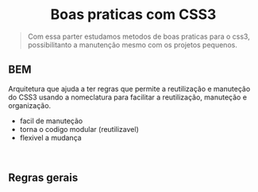 <h1 align="center">Boas praticas com CSS3</h1>

> Com essa parter estudamos metodos de boas praticas para o css3, possibilitanto a manutenção mesmo com os projetos pequenos.

## BEM

Arquitetura que ajuda a ter regras que permite a reutilização e manuteção do CSS3 usando a nomeclatura para facilitar a reutilização, manuteção e organização.

*   facil de manuteção
*   torna o codigo modular (reutilizavel)
*   flexivel a mudança

<br>

## Regras gerais



